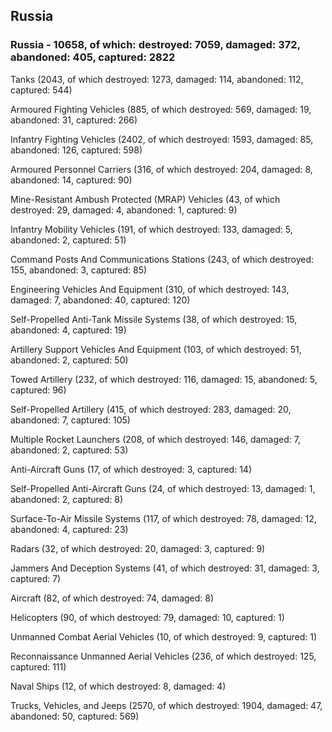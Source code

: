 
 
 ## Russia
 
 ### Russia - 10658, of which: destroyed: 7059, damaged: 372, abandoned: 405, captured: 2822

 

 

 Tanks (2043, of which destroyed: 1273, damaged: 114, abandoned: 112, captured: 544)

 Armoured Fighting Vehicles (885, of which destroyed: 569, damaged: 19, abandoned: 31, captured: 266)

 Infantry Fighting Vehicles (2402, of which destroyed: 1593, damaged: 85, abandoned: 126, captured: 598)

 Armoured Personnel Carriers (316, of which destroyed: 204, damaged: 8, abandoned: 14, captured: 90)

 Mine-Resistant Ambush Protected (MRAP) Vehicles (43, of which destroyed: 29, damaged: 4, abandoned: 1, captured: 9)

 Infantry Mobility Vehicles (191, of which destroyed: 133, damaged: 5, abandoned: 2, captured: 51)

 Command Posts And Communications Stations (243, of which destroyed: 155, abandoned: 3, captured: 85)

 Engineering Vehicles And Equipment (310, of which destroyed: 143, damaged: 7, abandoned: 40, captured: 120)

 Self-Propelled Anti-Tank Missile Systems (38, of which destroyed: 15, abandoned: 4, captured: 19)

 Artillery Support Vehicles And Equipment (103, of which destroyed: 51, abandoned: 2, captured: 50)

 Towed Artillery (232, of which destroyed: 116, damaged: 15, abandoned: 5, captured: 96)

 Self-Propelled Artillery (415, of which destroyed: 283, damaged: 20, abandoned: 7, captured: 105)

 Multiple Rocket Launchers (208, of which destroyed: 146, damaged: 7, abandoned: 2, captured: 53)

 Anti-Aircraft Guns (17, of which destroyed: 3, captured: 14)

 Self-Propelled Anti-Aircraft Guns (24, of which destroyed: 13, damaged: 1, abandoned: 2, captured: 8)

 Surface-To-Air Missile Systems (117, of which destroyed: 78, damaged: 12, abandoned: 4, captured: 23)

 Radars (32, of which destroyed: 20, damaged: 3, captured: 9)

 Jammers And Deception Systems (41, of which destroyed: 31, damaged: 3, captured: 7)

 Aircraft (82, of which destroyed: 74, damaged: 8)

 Helicopters (90, of which destroyed: 79, damaged: 10, captured: 1)

 Unmanned Combat Aerial Vehicles (10, of which destroyed: 9, captured: 1)

 Reconnaissance Unmanned Aerial Vehicles (236, of which destroyed: 125, captured: 111)

 Naval Ships (12, of which destroyed: 8, damaged: 4)

 Trucks, Vehicles, and Jeeps (2570, of which destroyed: 1904, damaged: 47, abandoned: 50, captured: 569)

